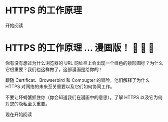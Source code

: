# HTTPS 的工作原理

开始阅读

<!-- # HTTPS 的工作原理 ... 在漫画中！ 🌈 🎉 🍕 -->
# HTTPS 的工作原理 ... 漫画版！ 🌈 🎉 🍕

你有没有想过为什么浏览器的 URL 网址栏上会出现一个绿色的锁形图标？为什么它很重要？我们也这样做了，这部漫画是给你的！

跟随 Certificat、Browserbird 和 Compugter 的冒险，他们解释了为什么 HTTPS 对网络的未来至关重要以及它们如何协同工作。

不要让坏螃蟹抓住你（你会知道我们在漫画中的意思）。了解 HTTPS 以及它为何对您的隐私至关重要。

现在开始阅读
